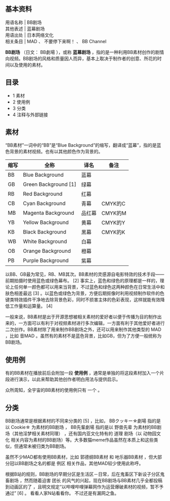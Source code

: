 **基本资料**  
---  
用语名称  |  BB剧场   
其他表述  |  蓝幕剧场   
用语出处  |  日本网络文化   
相关条目  |  MAD  、  不要停下来啊！  、  BB Channel   
  
**BB剧场** （日文：  BB劇場  ），或称 **蓝幕剧场**
，指的是一种利用BB素材创作的剧情向视频。BB剧场的风格和质量因人而异，基本上取决于制作者的创意、所花的时间以及使用的素材。

##  目录

  * 1  素材 
  * 2  使用例 
  * 3  分类 
  * 4  注释与外部链接 

##  素材

“BB素材”一词中的“BB”是“Blue Background”的缩写，翻译成“蓝幕”，指的是蓝色背景的素材视频。也有以其他颜色作为背景的。

缩写  |  全称  |  译名  |  备注   
---|---|---|---  
BB  |  Blue Background  |  蓝幕  |   
GB  |  Green Background  [1]  |  绿幕  |   
RB  |  Red Background  |  红幕  |   
CB  |  Cyan Background  |  青幕  |  CMYK的C   
MB  |  Magenta Background  |  品红幕  |  CMYK的M   
YB  |  Yellow Background  |  黄幕  |  CMYK的Y   
KB  |  Black Background  |  黑幕  |  CMYK的K   
WB  |  White Background  |  白幕  |   
OB  |  Orange Background  |  橙幕  |   
PB  |  Purple Background  |  紫幕  |   
  
以BB、GB最为常见，RB、MB其次。BB素材的灵感源自电影特效的技术手段——前期拍摄时使用蓝色或绿色幕布。  [2]
事实上，蓝色和绿色的原理都是一样的，理论上任何单一颜色都可以用来当背景，不过蓝色和绿色这两种颜色在日常生活中和肤色相差最远  [3]
。以蓝色或绿色为背景，方便后期抠像时利用视频制作软件的色键类特效插件干净地去除背景色彩，同时不损害主体的色彩表现，这样就能有效降低工作量和运算量。  [4]

一般来说，BB素材是出于开源思想被相关素材的爱好者以便于传播为目的制作出来的，一方面可以有利于对视频素材进行多次编辑，一方面有利于其他爱好者进行二次创作。BB素材除了用来制作BB剧场之外，还可以用来制作其他类型的
MAD  ，比如  音MAD  。虽然有的素材不是蓝色背景，比如GB，但为了方便一般统称为BB剧场。

##  使用例

有的BB素材在播放前后会附加一段 **使用例** ，通常是单独的将这段素材加入一个片段进行演示，以此来帮助其他创作者明白用法与提供启示。

众所周知，全宇宙的BB素材的使用例只有  一个  。

##  分类

BB剧场通常是根据素材的不同来分类的  [5]  ，比如，  BBクッキー☆劇場  指的是以  Cookie☆  为素材的BB剧场  ，  BB先輩劇場
指的是以  野兽先辈  为素材的BB剧场（其他淫梦相关素材同理）  ，还有国内亚文化特有的  道理  剧场（以  动物园文化
相关内容为素材的BB剧场）等。大多数猫meme作品虽然在本质上和这些类似，但通常未被归类为BB剧场。

虽然不少MAD都有使用BB素材，比如  郭德纲BB素材  和  吔乐器BB素材  ，但大部分冠以BB剧场之名的都是  例区
相关作品，其他MAD较少使用此称呼。

根据B站的规则，BB剧场的早期分区是生活区－日常，后在鬼畜区下新设子分区鬼畜剧场  ，然而随着迫害  团长
的风气的兴起，现在BB剧场与BB素材几乎全都投稿到动画区的了  ，且明文规定“以哔哩哔哩弹幕网作为运营爆破素材的视频，暂不予通过”  [6]  。
看看人家N站看看你。  不过还是有漏网之鱼。